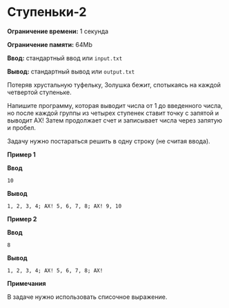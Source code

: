 # Ступеньки-2

**Ограничение времени:** 1 секунда

**Ограничение памяти:** 64Mb

**Ввод:** стандартный ввод или `input.txt`

**Вывод:** стандартный вывод или `output.txt`

Потеряв хрустальную туфельку, Золушка бежит, спотыкаясь на каждой четвертой ступеньке.

Напишите программу, которая выводит числа от 1 до введенного числа, но после каждой группы из четырех ступенек ставит точку с запятой и выводит АХ! Затем продолжает счет и записывает числа через запятую и пробел.

Задачу нужно постараться решить в одну строку (не считая ввода).

**Пример 1**

**Ввод**
```
10
```

**Вывод**
```
1, 2, 3, 4; АХ! 5, 6, 7, 8; АХ! 9, 10
```

**Пример 2**

**Ввод**
```
8
```

**Вывод**
```
1, 2, 3, 4; АХ! 5, 6, 7, 8; АХ! 
```

**Примечания**

В задаче нужно использовать списочное выражение.